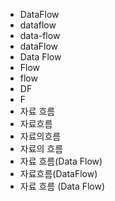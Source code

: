 - DataFlow
- dataflow
- data-flow
- dataFlow
- Data Flow
- Flow
- flow
- DF
- F
- 자료 흐름
- 자료흐름
- 자료의흐름
- 자료의 흐름
- 자료 흐름(Data Flow)
- 자료흐름(DataFlow)
- 자료 흐름 (Data Flow)